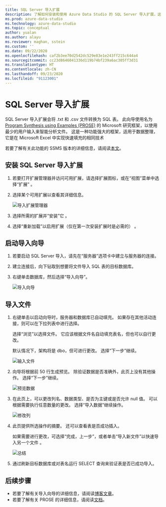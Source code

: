 ```yaml
---
title: SQL Server 导入扩展
description: 了解如何安装和使用 Azure Data Studio 的 SQL Server 导入扩展，这是将 .txt 和 .csv 文件转换为 SQL 表的向导。
ms.prod: azure-data-studio
ms.technology: azure-data-studio
ms.topic: conceptual
author: yualan
ms.author: alayu
ms.reviewer: maghan, sstein
ms.custom: ''
ms.date: 09/22/2020
ms.openlocfilehash: caf2b3ee70d2542dc529e83e1e243ff215c644a4
ms.sourcegitcommit: cc23d8646041336d119b74bf239a6ac305ff3d31
ms.translationtype: HT
ms.contentlocale: zh-CN
ms.lasthandoff: 09/23/2020
ms.locfileid: "91123001"
---
```

# <a name="sql-server-import-extension"></a>SQL Server 导入扩展

SQL Server 导入扩展会将 .txt 和 .csv 文件转换为 SQL 表。 此向导使用名为 [Program Synthesis using Examples (PROSE)](https://microsoft.github.io/prose/) 的 Microsoft 研究框架，以使用最少的用户输入来智能分析文件。 这是一种功能强大的框架，适用于数据整理，它是在 Microsoft Excel 中实现快速填充的相同技术

若要了解有关此功能的 SSMS 版本的详细信息，请阅读[本文](../../relational-databases/import-export/import-flat-file-wizard.md)。

## <a name="install-the-sql-server-import-extension"></a>安装 SQL Server 导入扩展

1. 若要打开扩展管理器并访问可用扩展，请选择扩展图标，或在“视图”菜单中选择“扩展”   。
2. 选择某个可用扩展以查看其详细信息。

   ![导入扩展管理器](media/sql-server-import-extension/import-wizard-install.png)

3. 选择所需的扩展并“安装”它  。
4. 选择“重新加载”以启用扩展（仅在第一次安装扩展时是必需的）  。

## <a name="start-import-wizard"></a>启动导入向导

1. 若要启动 SQL Server 导入，请先在“服务器”选项卡中建立与服务器的连接。
2. 建立连接后，向下钻取到想要将文件导入 SQL 表的目标数据库。
3. 右键单击数据库，然后选择“导入向导”。

    ![导入向导](media/sql-server-import-extension/open-import-wizard.png)

## <a name="importing-a-file"></a>导入文件

1. 右键单击以启动向导时，服务器和数据库已自动填充。 如果存在其他活动连接，则可以在下拉列表中进行选择。 

    选择“浏览”以选择文件。 它应该根据文件名自动填充表名，但也可以自行更改。

    默认情况下，架构将是 dbo，但可进行更改。 选择“下一步”继续。

    ![输入文件](media/sql-server-import-extension/import-wizard-input-file.png)

2. 向导将根据前 50 行生成预览。 除验证数据是否准确外，此页上没有其他操作。 选择“下一步”继续。

    ![预览数据](media/sql-server-import-extension/import-wizard-preview-data.png)

3. 在此页上，可以更改列名、数据类型、是否为主键或是否允许 null 值。 可以根据需要执行任意数量的更改。 选择“导入数据”继续操作。

    ![修改列](media/sql-server-import-extension/import-wizard-modify-columns.png)

4. 此页提供所选操作的摘要。 还可以查看表是否成功插入。

    如果需要进行更改，可选择“完成，上一步”，或者单击“导入新文件”以快速导入另一个文件 。

    ![总结](media/sql-server-import-extension/import-wizard-summary.png)

5. 通过刷新目标数据库或对表名运行 SELECT 查询来验证表是否已成功导入。

## <a name="next-steps"></a>后续步骤

- 若要了解有关导入向导的详细信息，请阅读[博客文章](https://cloudblogs.microsoft.com/sqlserver/2018/08/30/the-august-release-of-sql-operations-studio-is-now-available/)。
- 若要了解有关 PROSE 的详细信息，请阅读[文档](https://microsoft.github.io/prose/)。